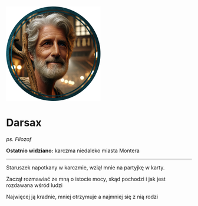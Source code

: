 <p><img src="media/darsax.png"></img></p>

# Darsax
*ps. Filozof*

**Ostatnio widziano:** karczma niedaleko miasta <a data-path="Lokacje/Montera.md">Montera</a>

---


Staruszek napotkany w karczmie, wziął mnie na partyjkę w karty.

Zaczął rozmawiać ze mną o istocie mocy, skąd pochodzi i jak jest rozdawana wśród ludzi

Najwięcej ją kradnie, mniej otrzymuje a najmniej się z nią rodzi